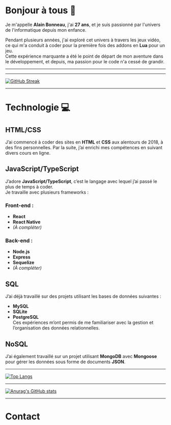 # Bonjour à tous 👋

Je m'appelle **Alain Bonneau**, j'ai **27 ans**, et je suis passionné par l'univers de l'informatique depuis mon enfance.

Pendant plusieurs années, j'ai exploré cet univers à travers les jeux vidéo, ce qui m'a conduit à coder pour la première fois des addons en **Lua** pour un jeu.  
Cette expérience marquante a été le point de départ de mon aventure dans le développement, et depuis, ma passion pour le code n'a cessé de grandir.

---

---

[![GitHub Streak](https://github-readme-streak-stats.herokuapp.com?user=AlainBonneau&theme=dark&date_format=j%20M%5B%20Y%5D)](https://git.io/streak-stats)

---

# Technologie 💻

## HTML/CSS  
J’ai commencé à coder des sites en **HTML** et **CSS** aux alentours de 2018, à des fins personnelles. Par la suite, j’ai enrichi mes compétences en suivant divers cours en ligne.  

## JavaScript/TypeScript  
J’adore **JavaScript/TypeScript**, c’est le langage avec lequel j’ai passé le plus de temps à coder.  
Je travaille avec plusieurs frameworks :  

### Front-end :  
- **React**  
- **React Native**  
- *(À compléter)*  

### Back-end :  
- **Node.js**  
- **Express**  
- **Sequelize**  
- *(À compléter)*  

## SQL  
J’ai déjà travaillé sur des projets utilisant les bases de données suivantes :  
- **MySQL**  
- **SQLite**  
- **PostgreSQL**  
Ces expériences m’ont permis de me familiariser avec la gestion et l’organisation des données relationnelles.  

## NoSQL  
J’ai également travaillé sur un projet utilisant **MongoDB** avec **Mongoose** pour gérer les données sous forme de documents **JSON**.  

---

[![Top Langs](https://github-readme-stats.vercel.app/api/top-langs/?username=AlainBonneau&layout=compact&theme=radical)](https://github.com/anuraghazra/github-readme-stats)


---

[![Anurag's GitHub stats](https://github-readme-stats.vercel.app/api?username=AlainBonneau&show_icons=true)](https://github.com/anuraghazra/github-readme-stats)

---

# Contact
